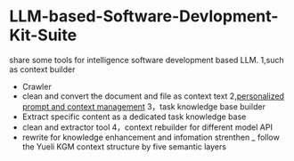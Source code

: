 # LLM-based-Software-Devlopment-Kit-Suite
share some tools for intelligence software development based LLM.
1,such as context builder
- Crawler 
- clean and convert the document and file as context text
2,[personalized prompt and context management](https://github.com/zhyr/HaxiTAG-Assistant)
3，task knowledge base builder
- Extract specific content as a dedicated task knowledge base
- clean and extractor tool
4，context rebuilder for different model API
- rewrite for knowledge enhancement and infomation strenthen
_ follow the Yueli KGM context structure by five semantic layers
